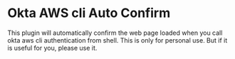 # Okta AWS cli Auto Confirm

This plugin will automatically confirm the web page loaded when you call okta aws cli authentication from shell. This is only for personal use. But if it is useful for you, please use it.